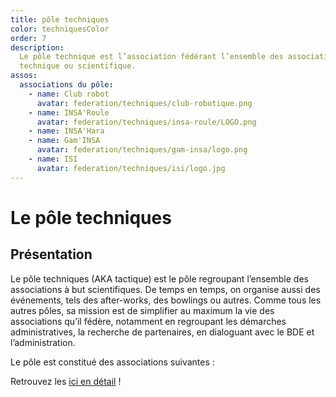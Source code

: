 ```yaml
---
title: pôle techniques
color: techniquesColor
order: 7
description:
  Le pôle technique est l’association fédérant l’ensemble des associations à but
  technique ou scientifique.
assos:
  associations du pôle:
    - name: Club robot
      avatar: federation/techniques/club-robotique.png
    - name: INSA'Roule
      avatar: federation/techniques/insa-roule/LOGO.png
    - name: INSA'Hara
    - name: Gam'INSA
      avatar: federation/techniques/gam-insa/logo.png
    - name: ISI
      avatar: federation/techniques/isi/logo.jpg
---
```


# Le pôle techniques

<campus-center>
  <campus-responsive-image
    folder-name="federation/techniques"
    name="logo.png"
    max-width="200"></campus-responsive-image>
</campus-center>

## Présentation

Le pôle techniques (AKA tactique) est le pôle regroupant l’ensemble des
associations à but scientifiques. De temps en temps, on organise aussi des
événements, tels des after-works, des bowlings ou autres. Comme tous les autres
pôles, sa mission est de simplifier au maximum la vie des associations qu’il
fédère, notamment en regroupant les démarches administratives, la recherche de
partenaires, en dialoguant avec le BDE et l’administration.

Le pôle est constitué des associations suivantes :

<campus-team :team="assos" :color="color"></campus-team>

Retrouvez les [ici en détail](/federation/techniques/associations) !
